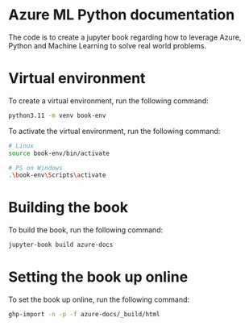 # Azure ML Python documentation 

The code is to create a jupyter book regarding how to leverage Azure, Python and Machine Learning to solve real world problems.

# Virtual environment 

To create a virtual environment, run the following command:

```bash
python3.11 -m venv book-env
```

To activate the virtual environment, run the following command:

```bash
# Linux
source book-env/bin/activate

# PS on Windows
.\book-env\Scripts\activate
```

# Building the book 

To build the book, run the following command:

```bash
jupyter-book build azure-docs
```

# Setting the book up online 

To set the book up online, run the following command:

```bash
ghp-import -n -p -f azure-docs/_build/html
```